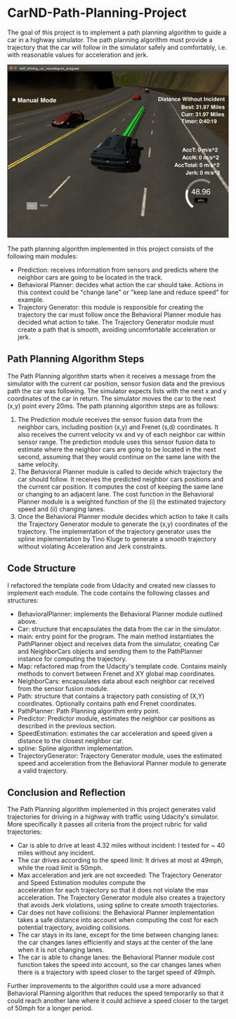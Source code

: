 # CarND-Path-Planning-Project
   
The goal of this project is to implement a path planning algorithm to guide a car in a highway simulator. The path 
planning algorithm must provide a trajectory that the car will follow in the simulator safely and comfortably, i.e. with
reasonable values for acceleration and jerk.

![alt text](./images/car_32miles.png "Highway Path Planning")


The path planning algorithm implemented in this project consists of the following main modules:
* Prediction: receives information from sensors and predicts where the neighbor cars are going to be located in
the track.
* Behavioral Planner: decides what action the car should take. Actions in this context could be "change lane" or "keep 
lane and reduce speed" for example.
* Trajectory Generator: this module is responsible for creating the trajectory the car must follow once the Behavioral
Planner module has decided what action to take. The Trajectory Generator module must create a path that is smooth, 
avoiding uncomfortable acceleration or jerk.

## Path Planning Algorithm Steps
The Path Planning algorithm starts when it receives a message from the simulator with the current car position, sensor 
fusion data and the previous path the car was following. The simulator expects lists with the next x and y coordinates 
of the car in return. The simulator moves the car to the next (x,y) point every 20ms. The path planning algorithm steps
are as follows:
1) The Prediction module receives the sensor fusion data from the neighbor cars, including position (x,y) and Frenet
(s,d) coordinates. It also receives the current velocity vx and vy of each neighbor car within sensor range. The prediction
module uses this sensor fusion data to estimate where the neighbor cars are going to be located in the next second, 
assuming that they would continue on the same lane with the same velocity.
2) The Behavioral Planner module is called to decide which trajectory the car should follow. It receives the predicted
neighbor cars positions and the current car position. It computes the cost of keeping the same lane or changing to an
adjacent lane. The cost function in the Behavioral Planner module is a weighted function of the (i) the estimated 
trajectory speed and (ii) changing lanes. 
3) Once the Behavioral Planner module decides which action to take it calls the Trajectory Generator module to generate
the (x,y) coordinates of the trajectory. The implementation of the trajectory generator uses the spline implementation
by Tino Kluge to generate a smooth trajectory without violating Acceleration and Jerk constraints.

## Code Structure
I refactored the template code from Udacity and created new classes to implement each module. The code contains the 
following classes and structures:
* BehavioralPlanner: implements the Behavioral Planner module outlined above. 
* Car: structure that encapsulates the data from the car in the simulator.
* main: entry point for the program. The main method instantiates the PathPlanner object and receives data from the 
simulator, creating Car and NeighborCars objects and sending them to the PathPlanner instance for computing the 
trajectory.
* Map: refactored map from the Udacity's template code. Contains mainly methods to convert between Frenet and 
XY global map coordinates.
* NeighborCars: encapsulates data about each neighbor car received from the sensor fusion module.
* Path: structure that contains a trajectory path consisting of (X,Y) coordinates. Optionally contains path end Frenet 
 coordinates.
* PathPlanner: Path Planning algorithm entry point.
* Predictor: Predictor module, estimates the neighbor car positions as described in the previous section.
* SpeedEstimation: estimates the car acceleration and speed given a distance to the closest neighbor car.
* spline: Spline algorithm implementation.
* TrajectoryGenerator: Trajectory Generator module, uses the estimated speed and acceleration from the Behavioral Planner
module to generate a valid trajectory. 

## Conclusion and Reflection
 The Path Planning algorithm implemented in this project generates valid trajectories for driving in a highway with
 traffic using Udacity's simulator. More specifically it passes all criteria from the project rubric for valid 
 trajectories:
* Car is able to drive at least 4.32 miles without incident: I tested for ~ 40 miles without any incident.
* The car drives according to the speed limit: It drives at most at 49mph, while the road limit is 50mph.
* Max acceleration and jerk are not exceeded: The Trajectory Generator and Speed Estimation modules compute the  
acceleration for each trajectory so that it does not violate the max acceleration. The Trajectory Generator module also 
creates a trajectory that avoids Jerk violations, using spline to create smooth trajectories.
* Car does not have collisions: the Behavioral Planner implementation takes a safe distance into account  when computing 
the cost for each potential trajectory, avoiding collisions.
* The car stays in its lane, except for the time between changing lanes: the car changes lanes efficiently and stays at
the center of the lane when it is not changing lanes.
* The car is able to change lanes: the Behavioral Planner module cost function takes the speed into account, so the car
changes lanes when there is a trajectory with speed closer to the target speed of 49mph.

Further improvements to the algorithm could use a more advanced Behavioral Planning algorithm that reduces the speed 
temporarily so that it could reach another lane where it could achieve a speed closer to the target of 50mph for a 
longer period.


 
